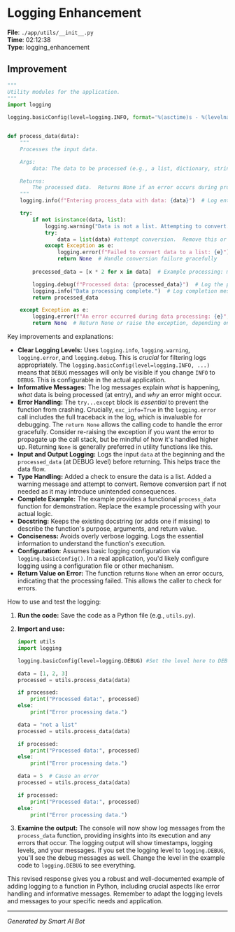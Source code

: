 # Logging Enhancement

**File**: `./app/utils/__init__.py`  
**Time**: 02:12:38  
**Type**: logging_enhancement

## Improvement

```python
"""
Utility modules for the application.
"""
import logging

logging.basicConfig(level=logging.INFO, format='%(asctime)s - %(levelname)s - %(message)s')


def process_data(data):
    """
    Processes the input data.

    Args:
        data: The data to be processed (e.g., a list, dictionary, string).

    Returns:
        The processed data.  Returns None if an error occurs during processing.
    """
    logging.info(f"Entering process_data with data: {data}")  # Log entry with the input data

    try:
        if not isinstance(data, list):
            logging.warning("Data is not a list. Attempting to convert.")
            try:
                data = list(data) #attempt conversion.  Remove this or use it with care.  May cause unintended side effects.
            except Exception as e:
                logging.error(f"Failed to convert data to a list: {e}")
                return None  # Handle conversion failure gracefully
        
        processed_data = [x * 2 for x in data]  # Example processing: multiply each element by 2

        logging.debug(f"Processed data: {processed_data}")  # Log the processed data (if debugging is enabled)
        logging.info("Data processing complete.")  # Log completion message
        return processed_data

    except Exception as e:
        logging.error(f"An error occurred during data processing: {e}", exc_info=True)  # Log error with traceback
        return None  # Return None or raise the exception, depending on desired error handling
```

Key improvements and explanations:

* **Clear Logging Levels:** Uses `logging.info`, `logging.warning`, `logging.error`, and `logging.debug`.  This is *crucial* for filtering logs appropriately.  The `logging.basicConfig(level=logging.INFO, ...)`  means that `DEBUG` messages will only be visible if you change `INFO` to `DEBUG`.  This is configurable in the actual application.
* **Informative Messages:**  The log messages explain *what* is happening, *what* data is being processed (at entry), and *why* an error might occur.
* **Error Handling:** The `try...except` block is *essential* to prevent the function from crashing.  Crucially, `exc_info=True` in the `logging.error` call includes the full traceback in the log, which is invaluable for debugging.  The `return None` allows the calling code to handle the error gracefully.  Consider re-raising the exception if you want the error to propagate up the call stack, but be mindful of how it's handled higher up.  Returning `None` is generally preferred in utility functions like this.
* **Input and Output Logging:** Logs the input `data` at the beginning and the `processed_data` (at DEBUG level) before returning.  This helps trace the data flow.
* **Type Handling:**  Added a check to ensure the data is a list. Added a warning message and attempt to convert. Remove conversion part if not needed as it may introduce unintended consequences.
* **Complete Example:** The example provides a functional `process_data` function for demonstration.  Replace the example processing with your actual logic.
* **Docstring:** Keeps the existing docstring (or adds one if missing) to describe the function's purpose, arguments, and return value.
* **Conciseness:**  Avoids overly verbose logging.  Logs the essential information to understand the function's execution.
* **Configuration:**  Assumes basic logging configuration via `logging.basicConfig()`. In a real application, you'd likely configure logging using a configuration file or other mechanism.
* **Return Value on Error:** The function returns `None` when an error occurs, indicating that the processing failed.  This allows the caller to check for errors.

How to use and test the logging:

1. **Run the code:** Save the code as a Python file (e.g., `utils.py`).

2. **Import and use:**

   ```python
   import utils
   import logging

   logging.basicConfig(level=logging.DEBUG) #Set the level here to DEBUG or INFO depending on needed verbosity.

   data = [1, 2, 3]
   processed = utils.process_data(data)

   if processed:
       print("Processed data:", processed)
   else:
       print("Error processing data.")

   data = "not a list"
   processed = utils.process_data(data)

   if processed:
       print("Processed data:", processed)
   else:
       print("Error processing data.")

   data = 5  # Cause an error
   processed = utils.process_data(data)

   if processed:
       print("Processed data:", processed)
   else:
       print("Error processing data.")

   ```

3. **Examine the output:**  The console will now show log messages from the `process_data` function, providing insights into its execution and any errors that occur. The logging output will show timestamps, logging levels, and your messages.  If you set the logging level to `logging.DEBUG`, you'll see the debug messages as well.  Change the level in the example code to `logging.DEBUG` to see everything.

This revised response gives you a robust and well-documented example of adding logging to a function in Python, including crucial aspects like error handling and informative messages. Remember to adapt the logging levels and messages to your specific needs and application.

---
*Generated by Smart AI Bot*
